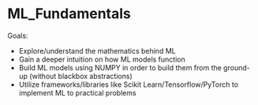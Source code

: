 # ML_Fundamentals

Goals:
  - Explore/understand the mathematics behind ML
  - Gain a deeper intuition on how ML models function 
  - Build ML models using NUMPY in order to build them from the ground-up (without blackbox abstractions)
  - Utilize frameworks/libraries like Scikit Learn/Tensorflow/PyTorch to implement ML to practical problems

